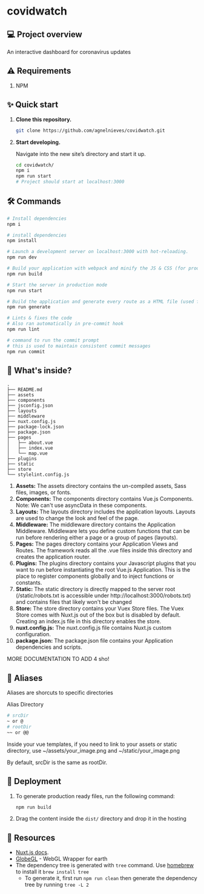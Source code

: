 # covidwatch

## 💻 Project overview

An interactive dashboard for coronavirus updates

## ⚠️ Requirements

1. NPM

## ✨ Quick start

1.  **Clone this repository.**

    ```bash
    git clone https://github.com/agnelnieves/covidwatch.git
    ```

2.  **Start developing.**

    Navigate into the new site’s directory and start it up.

    ```sh
    cd covidwatch/
    npm i
    npm run start
    # Project should start at localhost:3000
    ```

## 🛠 Commands

```bash
# Install dependencies
npm i

# install dependencies
npm install

# Launch a development server on localhost:3000 with hot-reloading.
npm run dev

# Build your application with webpack and minify the JS & CSS (for production).
npm run build

# Start the server in production mode
npm run start

# Build the application and generate every route as a HTML file (used for static hosting).
npm run generate

# Lints & fixes the code
# Also ran automatically in pre-commit hook
npm run lint

# command to run the commit prompt
# this is used to maintain consistent commit messages
npm run commit
```

## 🧐 What's inside?

    .
    ├── README.md
    ├── assets
    ├── components
    ├── jsconfig.json
    ├── layouts
    ├── middleware
    ├── nuxt.config.js
    ├── package-lock.json
    ├── package.json
    ├── pages
    │   ├── about.vue
    │   ├── index.vue
    │   └── map.vue
    ├── plugins
    ├── static
    ├── store
    └── stylelint.config.js

1. **Assets:** The assets directory contains the un-compiled assets, Sass files, images, or fonts.
2. **Components:** The components directory contains Vue.js Components. Note: We can't use asyncData in these components.
3. **Layouts:** The layouts directory includes the application layouts. Layouts are used to change the look and feel of the page.
4. **Middleware:** The middleware directory contains the Application Middleware. Middleware lets you define custom functions that can be run before rendering either a page or a group of pages (layouts).
5. **Pages:** The pages directory contains your Application Views and Routes. The framework reads all the .vue files inside this directory and creates the application router.
6. **Plugins:** The plugins directory contains your Javascript plugins that you want to run before instantiating the root Vue.js Application. This is the place to register components globally and to inject functions or constants.
7. **Static:** The static directory is directly mapped to the server root (/static/robots.txt is accessible under http://localhost:3000/robots.txt) and contains files that likely won't be changed
8. **Store:** The store directory contains your Vuex Store files. The Vuex Store comes with Nuxt.js out of the box but is disabled by default. Creating an index.js file in this directory enables the store.
9. **nuxt.config.js:** The nuxt.config.js file contains Nuxt.js custom configuration.
10. **package.json:** The package.json file contains your Application dependencies and scripts.

MORE DOCUMENTATION TO ADD 4 sho!

## 🔣 Aliases

Aliases are shorcuts to specific directories

Alias 	Directory
```bash
# srcDir
~ or @
# rootDir
~~ or @@
```

Inside your vue templates, if you need to link to your assets or static directory, use ~/assets/your_image.png and ~/static/your_image.png

By default, srcDir is the same as rootDir.

## 💫 Deployment

1. To generate production ready files, run the following command:

   ```bash
   npm run build
   ```

2. Drag the content inside the `dist/` directory and drop it in the hosting

## 📖 Resources

  - [Nuxt.js docs](https://nuxtjs.org).
  - [GlobeGL](https://github.com/vasturiano/globe.gl) - WebGL Wrapper for earth
  - The dependency tree is generated with `tree` command. Use [homebrew](https://brew.sh/) to install it `brew install tree`
    - To generate it, first run `npm run clean` then generate the dependency tree by running `tree -L 2`
